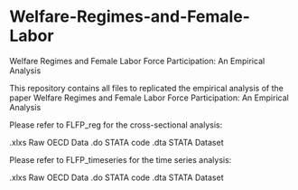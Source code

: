 # Welfare-Regimes-and-Female-Labor
Welfare Regimes and Female Labor Force Participation: An Empirical Analysis

This repository contains all files to replicated the empirical analysis of the paper Welfare Regimes and Female Labor Force Participation: An Empirical Analysis

Please refer to FLFP_reg for the cross-sectional analysis:

.xlxs Raw OECD Data
.do STATA code
.dta STATA Dataset


Please refer to FLFP_timeseries for the time series analysis:

.xlxs Raw OECD Data
.do STATA code
.dta STATA Dataset
